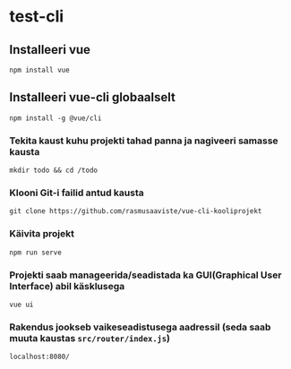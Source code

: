# test-cli

## Installeeri vue
```
npm install vue
```

## Installeeri vue-cli globaalselt
```
npm install -g @vue/cli
```

### Tekita kaust kuhu projekti tahad panna ja nagiveeri samasse kausta
```
mkdir todo && cd /todo
```

### Klooni Git-i failid antud kausta
```
git clone https://github.com/rasmusaaviste/vue-cli-kooliprojekt 
```
### Käivita projekt
```
npm run serve
```
### Projekti saab manageerida/seadistada ka GUI(Graphical User Interface) abil käsklusega
```
vue ui
```
### Rakendus jookseb vaikeseadistusega aadressil (seda saab muuta kaustas ```src/router/index.js```)
```
localhost:8080/
```
